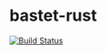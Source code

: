 # bastet-rust
[![Build Status](https://travis-ci.org/datkinson/bastet-rust.svg?branch=master)](https://travis-ci.org/datkinson/bastet-rust)
